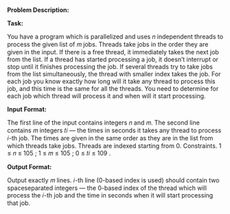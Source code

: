 ********Problem Description:********

******Task:******

You have a program which is parallelized and uses 𝑛 independent threads to process the given list
of 𝑚 jobs. Threads take jobs in the order they are given in the input. If there is a free thread,
it immediately takes the next job from the list. If a thread has started processing a job, it doesn’t
interrupt or stop until it finishes processing the job. If several threads try to take jobs from the list
simultaneously, the thread with smaller index takes the job. For each job you know exactly how long
will it take any thread to process this job, and this time is the same for all the threads. You need to
determine for each job which thread will process it and when will it start processing.

******Input Format:****** 

The first line of the input contains integers 𝑛 and 𝑚.
The second line contains 𝑚 integers 𝑡𝑖 — the times in seconds it takes any thread to process 𝑖-th job.
The times are given in the same order as they are in the list from which threads take jobs.
Threads are indexed starting from 0.
Constraints. 1 ≤ 𝑛 ≤ 105
; 1 ≤ 𝑚 ≤ 105
; 0 ≤ 𝑡𝑖 ≤ 109
.

******Output Format:******

Output exactly 𝑚 lines. 𝑖-th line (0-based index is used) should contain two spaceseparated
integers — the 0-based index of the thread which will process the 𝑖-th job and the time in
seconds when it will start processing that job.
